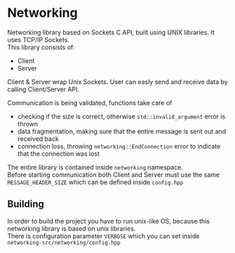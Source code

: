 # Networking
Networking library based on Sockets C API, built using UNIX libraries. It uses TCP/IP Sockets.    
This library consists of:
- Client
- Server

Client & Server wrap Unix Sockets.  User can easly send and receive data by calling Client/Server API.  

Communication is being validated, functions take care of
- checking if the size is correct, otherwise `std::invalid_argument` error is thrown 
- data fragmentation, making sure that the entire message is sent out and received back
- connection loss, throwing `networking::EndConnection` error to indicate that the connection was lost

The entire library is contained inside `networking` namespace.  
Before starting communication both Client and Server must use the same `MESSAGE_HEADER_SIZE` which can be defined inside `config.hpp`

## Building
In order to build the project you have to run unix-like OS, because this networking library is based on unix libraries.  
There is configuration parameter `VERBOSE` which you can set inside `networking-src/networking/config.hpp`
